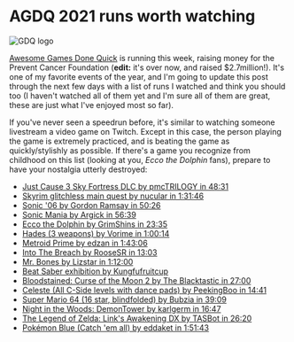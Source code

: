 # AGDQ 2021 runs worth watching

![GDQ logo](https://gamesdonequick.com/static/res/img/gdqlogo.png)

[Awesome Games Done Quick](https://gamesdonequick.com) is running this week, raising money for the Prevent Cancer Foundation (**edit:** it's over now, and raised $2.7million!). It's one of my favorite events of the year, and I'm going to update this post through the next few days with a list of runs I watched and think you should too (I haven't watched all of them yet and I'm sure all of them are great, these are just what I've enjoyed most so far). 

If you've never seen a speedrun before, it's similar to watching someone livestream a video game on Twitch. Except in this case, the person playing the game is extremely practiced, and is beating the game as quickly/stylishly as possible. If there's a game you recognize from childhood on this list (looking at you, _Ecco the Dolphin_ fans), prepare to have your nostalgia utterly destroyed:

- [Just Cause 3 Sky Fortress DLC by pmcTRILOGY in 48:31](https://youtu.be/LnlGqq2Uh2I)
- [Skyrim glitchless main quest by nucular in 1:31:46](https://youtu.be/zv-xI3iE3j4)
- [Sonic '06 by Gordon Ramsay in 50:26](https://youtu.be/jjIuMFDtTIc)
- [Sonic Mania by Argick in 56:39](https://youtu.be/MFkjKq7tb9g)
- [Ecco the Dolphin by GrimShins in 23:35](https://youtu.be/4lXr6MSpqKw)
- [Hades (3 weapons) by Vorime in 1:00:14](https://www.youtube.com/watch?v=rhyaDZqV1L0)
- [Metroid Prime by edzan in 1:43:06](https://www.youtube.com/watch?v=ciO70uQvkyo)
- [Into The Breach by RooseSR in 13:03](https://www.youtube.com/watch?v=0g25uEEepeE)
- [Mr. Bones by Lizstar in 1:12:00](https://www.youtube.com/watch?v=8uOmRm7n54w)
- [Beat Saber exhibition by Kungfufruitcup](https://youtu.be/1T6PnJilqq4)
- [Bloodstained: Curse of the Moon 2 by The Blacktastic in 27:00](https://youtu.be/h59B1p997p0)
- [Celeste (All C-Side levels with dance pads) by PeekingBoo in 14:41](https://youtu.be/T_3f3q1bybQ)
- [Super Mario 64 (16 star, blindfolded) by Bubzia in 39:09](https://youtu.be/ZcOd82Q6-oU)
- [Night in the Woods: DemonTower by karlgerm in 16:47](https://youtu.be/182QXmvM-2c)
- [The Legend of Zelda: Link's Awakening DX by TASBot in 26:20](https://youtu.be/bn9rsmaphNI)
- [Pokémon Blue (Catch 'em all) by eddaket in 1:51:43](https://youtu.be/fD-4lfa-s_Y)